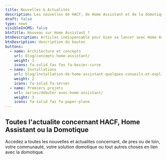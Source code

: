 ```yaml
---
title: Nouvelles & Actualités
description: Les nouvelles de HACF, de Home Assistant et de la domotique en generale.
draft: false
type: news
visibleInCMS: false
btnTitle: Nouveau sur Home Assistant ?
btnDescription: Articles indispensable pour bien se lancer avec Home Assistant
btnDesription: description du bouton
buttons:
  - name: Architecture et concepts
    url: blog/concepts-home-assistant/
    weight: 1
    icons: fa-solid fas fas fa-bezier-curve
  - name: Installations
    url: blog/installation-de-home-assistant-quelques-conseils-et-explications/
    weight: 2
    icons: fa-solid fa-server
  - name: Premiers projets
    url: series/débuter-avec-home-assistant/
    weight: 3
    icons: fa-solid fas fa-paper-plane
---
```

## Toutes l'actualite concernant HACF, Home Assistant ou la Domotique
Accedez a toutes les nouvelles et actualites concernant, de pres ou de loin, votre communauté, votre solution domotique ou tout autres choses en lien avec la domotique.